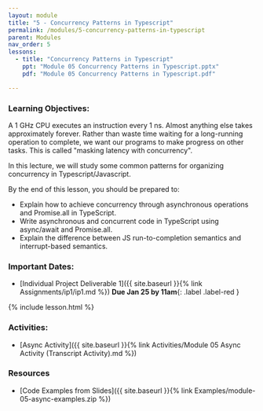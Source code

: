 ```yaml
---
layout: module
title: "5 - Concurrency Patterns in Typescript"
permalink: /modules/5-concurrency-patterns-in-typescript
parent: Modules
nav_order: 5
lessons: 
  - title: "Concurrency Patterns in Typescript"
    ppt: "Module 05 Concurrency Patterns in Typescript.pptx"
    pdf: "Module 05 Concurrency Patterns in Typescript.pdf"

---
```

### Learning Objectives:
A 1 GHz CPU executes an instruction every 1 ns.  Almost anything else takes approximately forever.  Rather than waste time waiting for a long-running operation to complete, we want  our programs to make progress on other tasks.  This is called "masking latency with concurrency".

In this lecture, we will study some common patterns for organizing concurrency in Typescript/Javascript.

By the end of this lesson, you should be prepared to:
* Explain how to achieve concurrency through asynchronous operations and Promise.all in TypeScript.
* Write asynchronous and concurrent code in TypeScript using async/await and Promise.all.
* Explain the difference between JS run-to-completion semantics and interrupt-based semantics.


### Important Dates:
* [Individual Project Deliverable 1]({{ site.baseurl }}{% link Assignments/ip1/ip1.md %}) **Due Jan 25 by 11am**{: .label .label-red }

{% include lesson.html %}

### Activities:
* [Async Activity]({{ site.baseurl }}{% link Activities/Module 05 Async Activity (Transcript Activity).md %}) 

### Resources
* [Code Examples from Slides]({{ site.baseurl }}{% link 
Examples/module-05-async-examples.zip
%}) 
